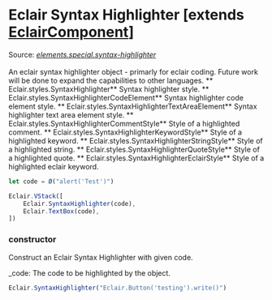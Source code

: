 # Eclair Syntax Highlighter [extends [EclairComponent](https://github.com/SamGarlick/Eclair/tree/main/docs/elements/component.md)]
Source: [_elements.special.syntax-highlighter_](https://github.com/SamGarlick/Eclair/tree/main/src/elements/special/syntax-highlighter.js)<br/><br/>
An eclair syntax highlighter object - primarly for eclair coding. Future work will be done to expand the capabilities to other languages.
**
Eclair.styles.SyntaxHighlighter**  Syntax highlighter style.
**
Eclair.styles.SyntaxHighlighterCodeElement**  Syntax highlighter code element style.
**
Eclair.styles.SyntaxHighlighterTextAreaElement**  Syntax highlighter text area element style.
**
Eclair.styles.SyntaxHighlighterCommentStyle**  Style of a highlighted comment.
**
Eclair.styles.SyntaxHighlighterKeywordStyle**  Style of a highlighted keyword.
**
Eclair.styles.SyntaxHighlighterStringStyle**  Style of a highlighted string.
**
Eclair.styles.SyntaxHighlighterQuoteStyle**  Style of a highlighted quote.
**
Eclair.styles.SyntaxHighlighterEclairStyle**  Style of a highlighted eclair keyword.
```javascript
let code = Ø("alert('Test')")

Eclair.VStack([
    Eclair.SyntaxHighlighter(code),
    Eclair.TextBox(code),
])
```
### constructor
Construct an Eclair Syntax Highlighter with given code.

_code: The code to be highlighted by the object.
```javascript
Eclair.SyntaxHighlighter("Eclair.Button('testing').write()")
```